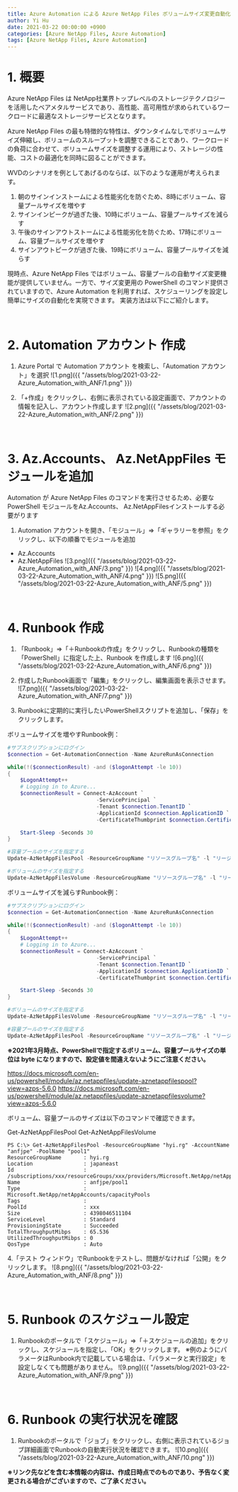 ```yaml
---
title: Azure Automation による Azure NetApp Files ボリュームサイズ変更自動化
author: Yi Hu
date: 2021-03-22 00:00:00 +0900
categories: [Azure NetApp Files, Azure Automation]
tags: [Azure NetApp Files, Azure Automation]
---
```


# 1. 概要
Azure NetApp Files は NetApp社業界トップレベルのストレージテクノロジーを活用したベアメタルサービスであり、高性能、高可用性が求められているワークロードに最適なストレージサービスとなります。

Azure NetApp Files の最も特徴的な特性は、ダウンタイムなしでボリュームサイズ伸縮し、ボリュームのスループットを調整できることであり、ワークロードの負荷に合わせて、ボリュームサイズを調整する運用により、ストレージの性能、コストの最適化を同時に図ることができます。

WVDのシナリオを例としてあげるのならば、以下のような運用が考えられます。

1. 朝のサインインストームによる性能劣化を防ぐため、8時にボリューム、容量プールサイズを増やす
2. サインインピークが過ぎた後、10時にボリューム、容量プールサイズを減らす
3. 午後のサインアウトストームによる性能劣化を防ぐため、17時にボリューム、容量プールサイズを増やす
4. サインアウトピークが過ぎた後、19時にボリューム、容量プールサイズを減らす

現時点、Azure NetApp Files ではボリューム、容量プールの自動サイズ変更機能が提供していません。一方で、サイズ変更用の PowerShell のコマンド提供されていますので、Azure Automation を利用すれば、スケジューリングを設定し簡単にサイズの自動化を実現できます。
実装方法は以下にご紹介します。

<br>

# 2. Automation アカウント 作成
1. Azure Portal で Automation アカウント を検索し、「Automation アカウント」を選択
![1.png]({{ "/assets/blog/2021-03-22-Azure_Automation_with_ANF/1.png" }})


2. 「+作成」をクリックし、右側に表示されている設定画面で、アカウントの情報を記入し、アカウント作成します
![2.png]({{ "/assets/blog/2021-03-22-Azure_Automation_with_ANF/2.png" }})

<br>

# 3. Az.Accounts、 Az.NetAppFiles モジュールを追加
Automation が Azure NetApp Files のコマンドを実行させるため、必要な PowerShell モジュールをAz.Accounts、 Az.NetAppFilesインストールする必要がります

1. Automation アカウントを開き、「モジュール」⇒「ギャラリーを参照」をクリックし、以下の順番でモジュールを追加
- Az.Accounts 
- Az.NetAppFiles
![3.png]({{ "/assets/blog/2021-03-22-Azure_Automation_with_ANF/3.png" }})
![4.png]({{ "/assets/blog/2021-03-22-Azure_Automation_with_ANF/4.png" }})
![5.png]({{ "/assets/blog/2021-03-22-Azure_Automation_with_ANF/5.png" }})

<br>

# 4. Runbook 作成
1. 「Runbook」⇒「＋Runbookの作成」をクリックし、Runbookの種類を「PowerShell」に指定した上、Runbook を作成します
![6.png]({{ "/assets/blog/2021-03-22-Azure_Automation_with_ANF/6.png" }})

2. 作成したRunbook画面で「編集」をクリックし、編集画面を表示させます。
![7.png]({{ "/assets/blog/2021-03-22-Azure_Automation_with_ANF/7.png" }})

3. Runbookに定期的に実行したいPowerShellスクリプトを追加し、「保存」をクリックします。

ボリュームサイズを増やすRunbook例：
```powershell
#サブスクリプションにログイン
$connection = Get-AutomationConnection -Name AzureRunAsConnection

while(!($connectionResult) -and ($logonAttempt -le 10))
{
    $LogonAttempt++
    # Logging in to Azure...
    $connectionResult = Connect-AzAccount `
                            -ServicePrincipal `
                            -Tenant $connection.TenantID `
                            -ApplicationId $connection.ApplicationID `
                            -CertificateThumbprint $connection.CertificateThumbprint

    Start-Sleep -Seconds 30
}

#容量プールのサイズを指定する
Update-AzNetAppFilesPool -ResourceGroupName "リソースグループ名" -l "リージョン" -AccountName "ANFアカウント名" -PoolName "容量プール名" -PoolSize "ボリュームサイズ(バイト)" -QosType "Auto"

#ボリュームのサイズを指定する
Update-AzNetAppFilesVolume -ResourceGroupName "リソースグループ名" -l "リージョン" -AccountName "ANFアカウント名" -PoolName "容量プール名" -Name "ボリューム名" -UsageThreshold "ボリュームサイズ(バイト)"
```

ボリュームサイズを減らすRunbook例：
```powershell
#サブスクリプションにログイン
$connection = Get-AutomationConnection -Name AzureRunAsConnection

while(!($connectionResult) -and ($logonAttempt -le 10))
{
    $LogonAttempt++
    # Logging in to Azure...
    $connectionResult = Connect-AzAccount `
                            -ServicePrincipal `
                            -Tenant $connection.TenantID `
                            -ApplicationId $connection.ApplicationID `
                            -CertificateThumbprint $connection.CertificateThumbprint

    Start-Sleep -Seconds 30
}

#ボリュームのサイズを指定する
Update-AzNetAppFilesVolume -ResourceGroupName "リソースグループ名" -l "リージョン" -AccountName "ANFアカウント名" -PoolName "容量プール名" -Name "ボリューム名" -UsageThreshold "ボリュームサイズ(バイト)"

#容量プールのサイズを指定する
Update-AzNetAppFilesPool -ResourceGroupName "リソースグループ名" -l "リージョン" -AccountName "ANFアカウント名" -PoolName "容量プール名" -PoolSize "ボリュームサイズ(バイト)" -QosType "Auto"
```

**※2021年3月時点、PowerShellで指定するボリューム、容量プールサイズの単位は byte になりますので、設定値を間違えないようにご注意ください。**

<https://docs.microsoft.com/en-us/powershell/module/az.netappfiles/update-aznetappfilespool?view=azps-5.6.0>
<https://docs.microsoft.com/en-us/powershell/module/az.netappfiles/update-aznetappfilesvolume?view=azps-5.6.0>

ボリューム、容量プールのサイズは以下のコマンドで確認できます。

Get-AzNetAppFilesPool
Get-AzNetAppFilesVolume

```console
PS C:\> Get-AzNetAppFilesPool -ResourceGroupName "hyi.rg" -AccountName "anfjpe" -PoolName "pool1"
ResourceGroupName       : hyi.rg
Location                : japaneast
Id                      : /subscriptions/xxx/resourceGroups/xxx/providers/Microsoft.NetApp/netAppAccounts/anfjpe/capacityPools/pool1
Name                    : anfjpe/pool1
Type                    : Microsoft.NetApp/netAppAccounts/capacityPools
Tags                    : 
PoolId                  : xxx
Size                    : 4398046511104
ServiceLevel            : Standard
ProvisioningState       : Succeeded
TotalThroughputMibps    : 65.536
UtilizedThroughputMibps : 0
QosType                 : Auto
```

4.「テスト ウィンドウ」でRunbookをテストし、問題がなければ「公開」をクリックします。
![8.png]({{ "/assets/blog/2021-03-22-Azure_Automation_with_ANF/8.png" }})

<br>

# 5. Runbook のスケジュール設定
1. Runbookのポータルで「スケジュール」⇒「＋スケジュールの追加」をクリックし、スケジュールを指定し、「OK」をクリックします。
※例のようにパラメータはRunbook内で記載している場合は、「パラメータと実行設定」を設定しなくても問題がありません。
![9.png]({{ "/assets/blog/2021-03-22-Azure_Automation_with_ANF/9.png" }})

<br>

# 6. Runbook の実行状況を確認
1. Runbookのポータルで「ジョブ」をクリックし、右側に表示されているジョブ詳細画面でRunbookの自動実行状況を確認できます。
![10.png]({{ "/assets/blog/2021-03-22-Azure_Automation_with_ANF/10.png" }})


**※リンク先などを含む本情報の内容は、作成日時点でのものであり、予告なく変更される場合がございますので、ご了承ください。**

[^ga-filters]: [Google Analytics Core Reporting API: Filters](https://developers.google.com/analytics/devguides/reporting/core/v3/reference#filters)